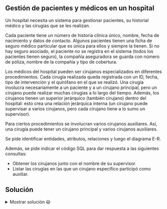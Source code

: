## Gestión de pacientes y médicos en un hospital

Un hospital necesita un sistema para gestionar pacientes, su historial médico y las cirugías que se les realizan. 

Cada paciente tiene un número de historia clínica único, nombre, fecha de nacimiento y datos de contacto. Algunos pacientes tienen una ficha de seguro médico particular que es única para ellos y siempre la tienen. Si no hay seguro asociado, el paciente no se registra en el sistema (todos los pacientes tienen seguro), la compañía aseguradora se guarda con número de póliza, nombre de la compañía y tipo de cobertura.

Los médicos del hospital pueden ser cirujanos especializados en diferentes procedimientos. Cada cirugía realizada queda registrada con un ID, fecha, tipo de intervención y el quirófano en el que se realizó. Una cirugía involucra necesariamente a un paciente y a un cirujano principal, pero un cirujano puede realizar muchas cirugías a lo largo del tiempo. Además, los cirujanos tienen un superior jerárquico (también cirujano) dentro del hospital: esto crea una relación jerárquica interna (un cirujano puede supervisar a varios cirujanos, pero cada cirujano tiene a lo sumo un supervisor).

Para ciertos procedimientos se involucran varios cirujanos auxiliares. Así, una cirugía puede tener un cirujano principal y varios cirujanos auxiliares.

Se pide identificar entidades, atributos, relaciones y luego el diagrama E-R.

Además, se pide indicar el código SQL para dar respuesta a las siguientes consultas:
- Obtener los cirujanos junto con el nombre de su supervisor.
- Listar las cirugías en las que un cirujano específico participó como auxiliar.


## Solución

<details>
<summary>Mostrar solución 😃</summary>

Entidades y atributos:

```
Paciente(ID_Paciente, Nombre, Fecha_Nacimiento, Contacto)
Seguro(Nro_Poliza, Compañía, Cobertura) [FK: ID_Paciente (1:1 con obligatoriedad en ambos lados)]
Cirujano(ID_Cirujano, Nombre, Especialidad, Años_Experiencia, ID_Supervisor(FK a ID_Cirujano, 0:1)) - relación reflexiva 1:N
Cirugía(ID_Cirugía, Fecha, Tipo_Intervención, Quirófano) [FK: ID_Paciente, ID_Cirujano(Principal)]
Entidades intermedias:
    Asistencia_Cirugía(ID_Cirugía, ID_Cirujano_Auxiliar) para la relación M:N entre Cirugía y Cirujano (auxiliares).
```

Relaciones:

```
Paciente 1:1 Seguro (1:1 con 1:1, un paciente tiene exactamente un seguro y un seguro pertenece a un único paciente)
Paciente 1:N Cirugía (Un paciente puede tener varias cirugías, cada cirugía asociada a un único paciente)
Cirujano (principal) 1:N Cirugía (Un cirujano puede ser principal en muchas cirugías, cada cirugía tiene un único principal)
Cirujano 1:N (reflexiva) Cirujano (Un cirujano puede supervisar a varios cirujanos, un cirujano tiene a lo sumo un supervisor)
Cirujano M:N (auxiliares) Cirugía a través de Asistencia_Cirugía
```
A continuación, se presenta el diagrama E-R correspondiente (el lenguaje mediante el que se representa es Mermaid y puedes visualizar el diagrama utilizando un [editor de Mermaid](https://mermaid.live/)):

```mermaid
erDiagram

    Paciente {
        string ID_Paciente
        string Nombre
        date Fecha_Nacimiento
        string Contacto
    }

    Seguro {
        string Nro_Poliza
        string Compania
        string Cobertura
        string ID_Paciente
    }

    Cirujano {
        string ID_Cirujano
        string Nombre
        string Especialidad
        int Anios_Experiencia
        string ID_Supervisor
    }

    Cirugia {
        string ID_Cirugia
        date Fecha
        string Tipo_Intervencion
        string Quirofano
        string ID_Paciente
        string ID_Cirujano_Principal
    }

    Asistencia_Cirugia {
        string ID_Cirugia
        string ID_Cirujano_Aux
    }

    Paciente ||--|| Seguro : "1:1"
    Paciente ||--o{ Cirugia : "1:N"

    Cirujano ||--o{ Cirugia : "1:N (Principal)"
    Cirujano ||--o{ Cirujano : "1:N (Reflexiva)"

    Asistencia_Cirugia }o--|| Cirugia : "N:1"
    Asistencia_Cirugia }o--|| Cirujano : "N:1 (Auxiliar)"
```

Código SQL para las consultas:
Consulta 1:
```sql
SELECT c.Nombre AS Cirujano, sup.Nombre AS Supervisor
FROM Cirujano c
LEFT JOIN Cirujano sup ON c.ID_Supervisor = sup.ID_Cirujano;
```

Consulta 2:
```sql
SELECT ci.ID_Cirugia, ci.Fecha, ci.Tipo_Intervencion, ci.Quirofano
FROM Cirugia ci
JOIN Asistencia_Cirugia ac ON ci.ID_Cirugia = ac.ID_Cirugia
JOIN Cirujano c ON ac.ID_Cirujano_Aux = c.ID_Cirujano
WHERE c.Nombre = 'Dr. Pérez';
```

</details>
